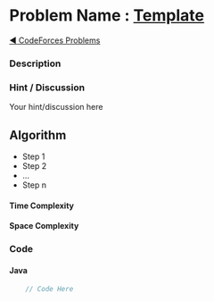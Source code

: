 # Problem Name : [Template]()

[:arrow_backward: CodeForces Problems](../README.md)

### Description

### Hint / Discussion

Your hint/discussion here

## Algorithm

- Step 1
- Step 2
- ...
- Step n

#### Time Complexity

#### Space Complexity

### Code

#### Java

```java
    // Code Here
```